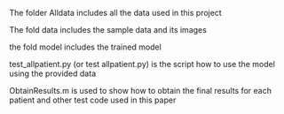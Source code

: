 The folder Alldata includes all the data used in this project

The fold data includes the sample data and its images

the fold model includes the trained model

test_allpatient.py (or test allpatient.py) is the script how to use the model using the provided data

ObtainResults.m is used to show how to obtain the final results for each patient and other test code used in this paper
